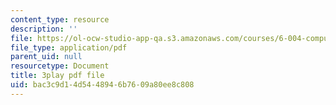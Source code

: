 ```yaml
---
content_type: resource
description: ''
file: https://ol-ocw-studio-app-qa.s3.amazonaws.com/courses/6-004-computation-structures-spring-2017/bac3c9d14d5448946b7609a80ee8c808_LW-8wbtPQIE.pdf
file_type: application/pdf
parent_uid: null
resourcetype: Document
title: 3play pdf file
uid: bac3c9d1-4d54-4894-6b76-09a80ee8c808
---
```

